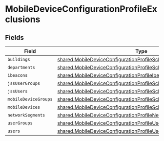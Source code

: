 # MobileDeviceConfigurationProfileExclusions


## Fields

| Field                                                                                                                                                  | Type                                                                                                                                                   | Required                                                                                                                                               | Description                                                                                                                                            |
| ------------------------------------------------------------------------------------------------------------------------------------------------------ | ------------------------------------------------------------------------------------------------------------------------------------------------------ | ------------------------------------------------------------------------------------------------------------------------------------------------------ | ------------------------------------------------------------------------------------------------------------------------------------------------------ |
| `buildings`                                                                                                                                            | [shared.MobileDeviceConfigurationProfileSchemasBuildings](../../models/shared/mobiledeviceconfigurationprofileschemasbuildings.md)[]                   | :heavy_minus_sign:                                                                                                                                     | N/A                                                                                                                                                    |
| `departments`                                                                                                                                          | [shared.MobileDeviceConfigurationProfileSchemasDepartments](../../models/shared/mobiledeviceconfigurationprofileschemasdepartments.md)[]               | :heavy_minus_sign:                                                                                                                                     | N/A                                                                                                                                                    |
| `ibeacons`                                                                                                                                             | [shared.MobileDeviceConfigurationProfileIbeacons](../../models/shared/mobiledeviceconfigurationprofileibeacons.md)[]                                   | :heavy_minus_sign:                                                                                                                                     | N/A                                                                                                                                                    |
| `jssUserGroups`                                                                                                                                        | [shared.MobileDeviceConfigurationProfileSchemasJssUserGroups](../../models/shared/mobiledeviceconfigurationprofileschemasjssusergroups.md)[]           | :heavy_minus_sign:                                                                                                                                     | N/A                                                                                                                                                    |
| `jssUsers`                                                                                                                                             | [shared.MobileDeviceConfigurationProfileSchemasJssUsers](../../models/shared/mobiledeviceconfigurationprofileschemasjssusers.md)[]                     | :heavy_minus_sign:                                                                                                                                     | N/A                                                                                                                                                    |
| `mobileDeviceGroups`                                                                                                                                   | [shared.MobileDeviceConfigurationProfileSchemasMobileDeviceGroups](../../models/shared/mobiledeviceconfigurationprofileschemasmobiledevicegroups.md)[] | :heavy_minus_sign:                                                                                                                                     | N/A                                                                                                                                                    |
| `mobileDevices`                                                                                                                                        | [shared.MobileDeviceConfigurationProfileSchemasMobileDevices](../../models/shared/mobiledeviceconfigurationprofileschemasmobiledevices.md)[]           | :heavy_minus_sign:                                                                                                                                     | N/A                                                                                                                                                    |
| `networkSegments`                                                                                                                                      | [shared.MobileDeviceConfigurationProfileNetworkSegments](../../models/shared/mobiledeviceconfigurationprofilenetworksegments.md)[]                     | :heavy_minus_sign:                                                                                                                                     | N/A                                                                                                                                                    |
| `userGroups`                                                                                                                                           | [shared.MobileDeviceConfigurationProfileUserGroups](../../models/shared/mobiledeviceconfigurationprofileusergroups.md)[]                               | :heavy_minus_sign:                                                                                                                                     | N/A                                                                                                                                                    |
| `users`                                                                                                                                                | [shared.MobileDeviceConfigurationProfileUsers](../../models/shared/mobiledeviceconfigurationprofileusers.md)[]                                         | :heavy_minus_sign:                                                                                                                                     | N/A                                                                                                                                                    |